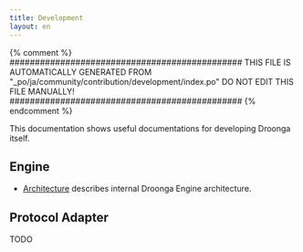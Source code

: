```yaml
---
title: Development
layout: en
---
```


{% comment %}
##############################################
  THIS FILE IS AUTOMATICALLY GENERATED FROM
  "_po/ja/community/contribution/development/index.po"
  DO NOT EDIT THIS FILE MANUALLY!
##############################################
{% endcomment %}


This documentation shows useful documentations for developing Droonga
itself.

## Engine

 * [Architecture](engine/architecture/) describes internal Droonga Engine architecture.

## Protocol Adapter

TODO
